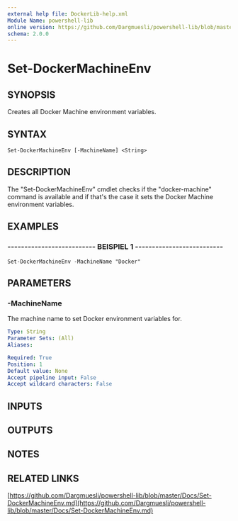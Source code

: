```yaml
---
external help file: DockerLib-help.xml
Module Name: powershell-lib
online version: https://github.com/Dargmuesli/powershell-lib/blob/master/Docs/Set-DockerMachineEnv.md
schema: 2.0.0
---
```


# Set-DockerMachineEnv

## SYNOPSIS
Creates all Docker Machine environment variables.

## SYNTAX

```
Set-DockerMachineEnv [-MachineName] <String>
```

## DESCRIPTION
The "Set-DockerMachineEnv" cmdlet checks if the "docker-machine" command is available and if that's the case it sets the Docker Machine environment variables.

## EXAMPLES

### -------------------------- BEISPIEL 1 --------------------------
```
Set-DockerMachineEnv -MachineName "Docker"
```

## PARAMETERS

### -MachineName
The machine name to set Docker environment variables for.

```yaml
Type: String
Parameter Sets: (All)
Aliases: 

Required: True
Position: 1
Default value: None
Accept pipeline input: False
Accept wildcard characters: False
```

## INPUTS

## OUTPUTS

## NOTES

## RELATED LINKS

[https://github.com/Dargmuesli/powershell-lib/blob/master/Docs/Set-DockerMachineEnv.md](https://github.com/Dargmuesli/powershell-lib/blob/master/Docs/Set-DockerMachineEnv.md)

